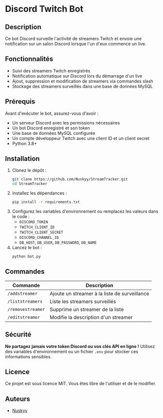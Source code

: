 # Discord Twitch Bot

## Description
Ce bot Discord surveille l'activité de streamers Twitch et envoie une notification sur un salon Discord lorsque l'un d'eux commence un live.

## Fonctionnalités
- Suivi des streamers Twitch enregistrés
- Notification automatique sur Discord lors du démarrage d'un live
- Ajout, suppression et modification de streamers via commandes slash
- Stockage des streamers surveillés dans une base de données MySQL

## Prérequis
Avant d'exécuter le bot, assurez-vous d'avoir :

- Un serveur Discord avec les permissions nécessaires
- Un bot Discord enregistré et son token
- Une base de données MySQL configurée
- Un compte développeur Twitch avec une client ID et un client secret
- Python 3.8+

## Installation
1. Clonez le dépôt :
   ```sh
   git clone https://github.com/Nuskyy/StreamTracker.git
   cd StreamTracker
   ```
2. Installez les dépendances :
   ```sh
   pip install -r requirements.txt
   ```
3. Configurez les variables d'environnement ou remplacez les valeurs dans le code :
   - `DISCORD_TOKEN`
   - `TWITCH_CLIENT_ID`
   - `TWITCH_CLIENT_SECRET`
   - `DISCORD_CHANNEL_ID`
   - `DB_HOST`, `DB_USER`, `DB_PASSWORD`, `DB_NAME`
4. Lancez le bot :
   ```sh
   python bot.py
   ```

## Commandes
| Commande           | Description |
|--------------------|-------------|
| `/addstreamer`     | Ajoute un streamer à la liste de surveillance |
| `/liststreamers`   | Liste les streamers surveillés |
| `/removestreamer`  | Supprime un streamer de la liste |
| `/editstreamer`    | Modifie la description d'un streamer |

## Sécurité
**Ne partagez jamais votre token Discord ou vos clés API en ligne !**
Utilisez des variables d'environnement ou un fichier `.env` pour stocker ces informations sensibles.

## Licence
Ce projet est sous licence MIT. Vous êtes libre de l'utiliser et de le modifier.

## Auteurs
- [Nuskyy](https://github.com/Nuskyy)


